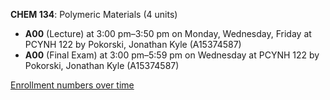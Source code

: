 **CHEM 134**: Polymeric Materials (4 units)

- **A00** (Lecture) at 3:00 pm–3:50 pm on Monday, Wednesday, Friday at PCYNH 122 by Pokorski, Jonathan Kyle (A15374587)
- **A00** (Final Exam) at 3:00 pm–5:59 pm on Wednesday at PCYNH 122 by Pokorski, Jonathan Kyle (A15374587)

[Enrollment numbers over time](./CHEM134.tsv)
